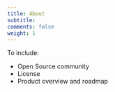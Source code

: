 ```yaml
---
title: About
subtitle: 
comments: false
weight: 1
---
```


To include:

- Open Source community
- License
- Product overview and roadmap
